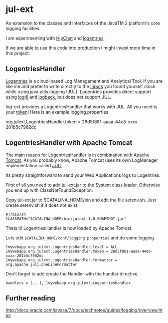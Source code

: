 jul-ext
=======
An extension to the classes and interfaces of the JavaTM 2 platform's core logging facilities.

I am experimenting with [HipChat](https://www.hipchat.com/ "HipChat")
and [logentries](https://www.logentries.com "logentries").

If we are able to use this code into production I might invest more time
in this project.

LogentriesHandler
-----------------
[Logentries](https://logentries.com "logentries") is a cloud-based Log Management and Analytical Tool.
If you are like me and prefer to write directly to the [Inputs](https://logentries.com/doc/inputs/ "inputs")
you found yourself stuck while using java.utils.logging (JUL). Logentries provides direct support using
[log4j](http://logging.apache.org/log4j/1.2/ "log4j") and [logback](http://logback.qos.ch "logback"),
but does not support JUL.

log-ext provides a LogentriesHandler that works with JUL. All you need is your [token](https://logentries.com/doc/input-token/ "token")!
Here is an example logging.properties:

  org.julext.LogentriesHandler.token = 28d5f881-aaaa-44e5-xxxx-201b5c7982dc

LogentriesHandler with Apache Tomcat
------------------------------------
The main reason for LogentriesHandler is in combination with [Apache Tomcat](http://tomcat.apache.org "Apache Tomcat").
As you probably know, Apache Tomcat uses its own LogManager implementation called [JULI](http://tomcat.apache.org/tomcat-7.0-doc/logging.html "JULI").

Its pretty straightforward to send your Web Applications logs to Logentries.

First of all you need to add jul-ext.jar to the System class loader. Otherwise you
end up with ClassNotFoundException.

Copy jul-ext.jar to $CATALINA_HOME/bin and edit the file setenv.sh. Just create
setenv.sh if it does not exist.

```
#!/bin/sh
CLASSPATH="$CATALINA_HOME/bin/julext-1.0-SNAPSHOT.jar"
```

Thats it! LogentriesHandler is now loaded by Apache Tomcat.

Lets edit ``$CATALINA_HOME/conf/logging.properties`` and do some logging.

```
1mywebapp.org.julext.LogentriesHandler.level = ALL
1mywebapp.org.julext.LogentriesHandler.token = 28d5f881-aaaa-44e5-xxxx-201b5c7982dc
1mywebapp.org.julext.LogentriesHandler.formatter = org.apache.juli.OneLineFormatter
```

Don't forget to add create the Handler with the handler directive.

```
handlers = [...], 1mywebapp.org.julext.LogentriesHandler
```

Further reading
---------------
http://docs.oracle.com/javase/7/docs/technotes/guides/logging/overview.html
